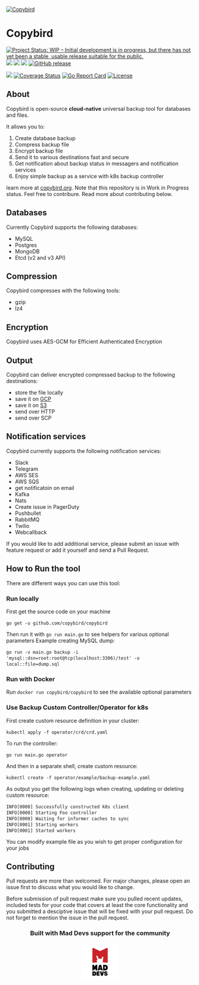 <div style="display: flex; align-items: center;" align="center">
<a href="https://copybird.org"><img width="100px" src="https://raw.githubusercontent.com/copybird/copybird/master/docs/logo.svg?sanitize=true" alt="Copybird"></a>
</div>

# Copybird

[![Project Status: WIP – Initial development is in progress, but there has not yet been a stable, usable release suitable for the public.](https://www.repostatus.org/badges/latest/wip.svg)](https://www.repostatus.org/#wip)
[![](https://images.microbadger.com/badges/version/copybird/copybird.svg)](https://microbadger.com/images/copybird/copybird)
[![](https://images.microbadger.com/badges/image/copybird/copybird.svg)](https://microbadger.com/images/copybird/copybird)
[![](https://godoc.org/github.com/copybird/copybird?status.svg)](http://godoc.org/github.com/copybird/copybird)
[![GitHub release](https://img.shields.io/github/release/copybird/copybird/all.svg?style=flat-square)](https://github.com/copybird/copybird/releases)

![](https://travis-ci.org/copybird/copybird.svg?branch=master)
[![Coverage Status](https://coveralls.io/repos/github/copybird/copybird/badge.svg)](https://coveralls.io/github/copybird/copybird)
[![Go Report Card](https://goreportcard.com/badge/github.com/copybird/copybird)](https://goreportcard.com/report/github.com/copybird/copybird)
[![License](https://img.shields.io/badge/License-Apache%202.0-blue.svg)](https://opensource.org/licenses/Apache-2.0)

## About

Copybird is open-source **cloud-native** universal backup tool for databases and files. 

It allows you to:
1. Create database backup
2. Compress backup file
3. Encrypt backup file
4. Send it to various destinations fast and secure
5. Get notification about backup status in messagers and notification services
6. Enjoy simple backup as a service with k8s backup controller

learn more at [copybird.org](https://copybird.org). Note that this repository is in Work in Progress status. Feel free to contribure. Read more about contributing below.

## Databases
Currently Copybird supports the following databases:
- MySQL
- Postgres
- MongoDB
- Etcd (v2 and v3 API)

## Compression
Copybird compresses with the following tools:
- gzip
- lz4

## Encryption
Copybird uses AES-GCM for Efficient Authenticated Encryption

## Output
Copybird can deliver encrypted compressed backup to the following destinations:
- store the file locally
- save it on [GCP](https://cloud.google.com/‎)
- save it on [S3](https://aws.amazon.com/s3/)
- send over HTTP
- send over SCP

## Notification services
Copybird currently supports the following notification services: 

- Slack
- Telegram
- AWS SES
- AWS SQS
- get notificatoin on email
- Kafka
- Nats
- Create issue in PagerDuty
- Pushbullet
- RabbitMQ
- Twilio
- Webcallback

If you would like to add additional service, please submit an issue with feature request or add it yourself and send a Pull Request.

## How to Run the tool
There are different ways you can use this tool: 

### Run locally
First get the source code on your machine
```
go get -u github.com/copybird/copybird
```
Then run it with `go run main.go` to see helpers for various optional parameters
Example creating MySQL dump: 
```
go run -v main.go backup -i 'mysql::dsn=root:root@tcp(localhost:3306)/test' -o local::file=dump.sql
```

### Run with Docker
Run `docker run copybird/copybird` to see the available optional parameters

### Use Backup Custom Controller/Operator for k8s

First create custom resource definition in your cluster: 
```
kubectl apply -f operator/crd/crd.yaml
```

To run the controller:
``` 
go run main.go operator
```

And then in a separate shell, create custom resource:
```
kubectl create -f operator/example/backup-example.yaml
```
As output you get the following logs when creating, updating or deleting custom resource:
```
INFO[0000] Successfully constructed k8s client          
INFO[0000] Starting Foo controller                      
INFO[0000] Waiting for informer caches to sync          
INFO[0001] Starting workers                             
INFO[0001] Started workers               
```
You can modify example file as you wish to get proper configuration for your jobs

## Contributing
Pull requests are more than welcomed. For major changes, please open an issue first to discuss what you would like to change. 

Before submission of pull request make sure you pulled recent updates, included tests for your code that covers at least the core functionality and you submitted a desciptive issue that will be fixed with your pull request. Do not forget to mention the issue in the pull request. 


<div align="center">
    <h3>Built with Mad Devs support for the community</h3>
    <a href="https://maddevs.io"><img height="100px" src ="docs/md-logo.png" /></a>
</div>

